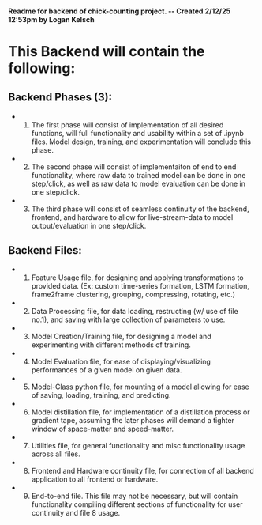 #### Readme for backend of chick-counting project.  --  Created 2/12/25 12:53pm by Logan Kelsch

# This Backend will contain the following:

## Backend Phases (3):
-  1) The first phase will consist of implementation of all desired functions, will full functionality and usability within a set of .ipynb files. Model design, training, and experimentation will conclude this phase.
-  2) The second phase will consist of implementaiton of end to end functionality, where raw data to trained model can be done in one step/click, as well as raw data to model evaluation can be done in one step/click.
-  3) The third phase will consist of seamless continuity of the backend, frontend, and hardware to allow for live-stream-data to model output/evaluation in one step/click.

## Backend Files:
-  1) Feature Usage file, for designing and applying transformations to provided data. (Ex: custom time-series formation, LSTM formation, frame2frame clustering, grouping, compressing, rotating, etc.)
-  2) Data Processing file, for data loading, restructing (w/ use of file no.1), and saving with large collection of parameters to use.
-  3) Model Creation/Training file, for designing a model and experimenting with different methods of training.
-  4) Model Evaluation file, for ease of displaying/visualizing performances of a given model on given data.
-  5) Model-Class python file, for mounting of a model allowing for ease of saving, loading, training, and predicting.
-  6) Model distillation file, for implementation of a distillation process or gradient tape, assuming the later phases will demand a tighter window of space-matter and speed-matter.
-  7) Utilities file, for general functionality and misc functionality usage across all files.
-  8) Frontend and Hardware continuity file, for connection of all backend application to all frontend or hardware.
-  9) End-to-end file. This file may not be necessary, but will contain functionality compiling different sections of functionality for user continuity and file 8 usage.
